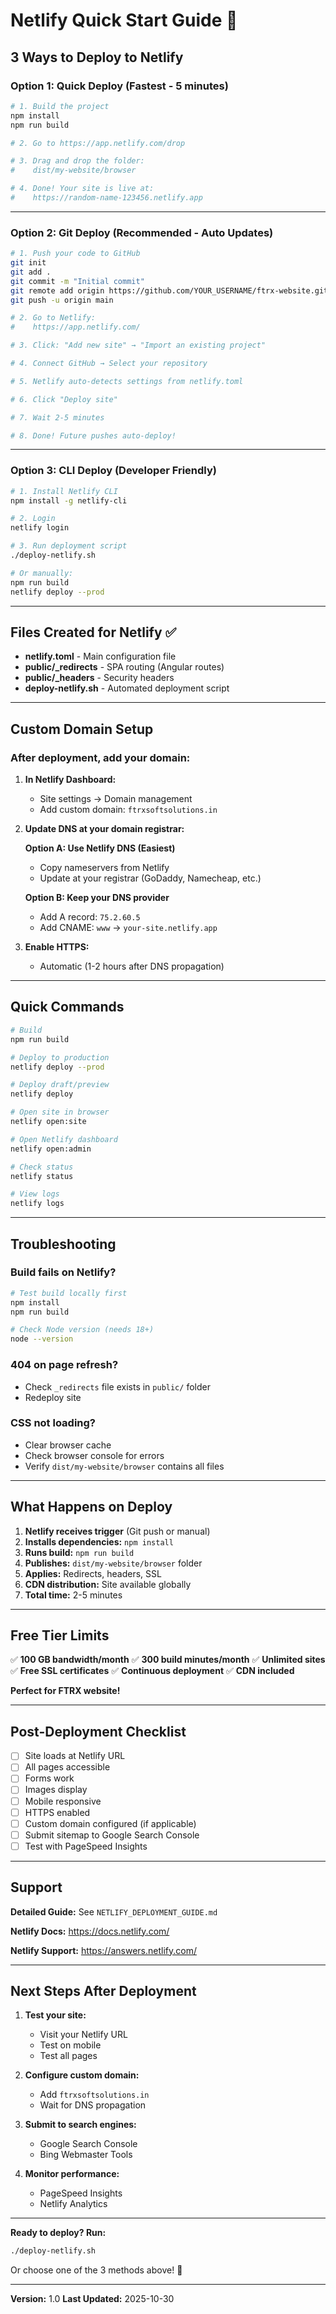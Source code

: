 # Netlify Quick Start Guide 🚀

## 3 Ways to Deploy to Netlify

### Option 1: Quick Deploy (Fastest - 5 minutes)

```bash
# 1. Build the project
npm install
npm run build

# 2. Go to https://app.netlify.com/drop

# 3. Drag and drop the folder:
#    dist/my-website/browser

# 4. Done! Your site is live at:
#    https://random-name-123456.netlify.app
```

---

### Option 2: Git Deploy (Recommended - Auto Updates)

```bash
# 1. Push your code to GitHub
git init
git add .
git commit -m "Initial commit"
git remote add origin https://github.com/YOUR_USERNAME/ftrx-website.git
git push -u origin main

# 2. Go to Netlify:
#    https://app.netlify.com/

# 3. Click: "Add new site" → "Import an existing project"

# 4. Connect GitHub → Select your repository

# 5. Netlify auto-detects settings from netlify.toml

# 6. Click "Deploy site"

# 7. Wait 2-5 minutes

# 8. Done! Future pushes auto-deploy!
```

---

### Option 3: CLI Deploy (Developer Friendly)

```bash
# 1. Install Netlify CLI
npm install -g netlify-cli

# 2. Login
netlify login

# 3. Run deployment script
./deploy-netlify.sh

# Or manually:
npm run build
netlify deploy --prod
```

---

## Files Created for Netlify ✅

- **netlify.toml** - Main configuration file
- **public/_redirects** - SPA routing (Angular routes)
- **public/_headers** - Security headers
- **deploy-netlify.sh** - Automated deployment script

---

## Custom Domain Setup

### After deployment, add your domain:

1. **In Netlify Dashboard:**
   - Site settings → Domain management
   - Add custom domain: `ftrxsoftsolutions.in`

2. **Update DNS at your domain registrar:**

   **Option A: Use Netlify DNS (Easiest)**
   - Copy nameservers from Netlify
   - Update at your registrar (GoDaddy, Namecheap, etc.)

   **Option B: Keep your DNS provider**
   - Add A record: `75.2.60.5`
   - Add CNAME: `www` → `your-site.netlify.app`

3. **Enable HTTPS:**
   - Automatic (1-2 hours after DNS propagation)

---

## Quick Commands

```bash
# Build
npm run build

# Deploy to production
netlify deploy --prod

# Deploy draft/preview
netlify deploy

# Open site in browser
netlify open:site

# Open Netlify dashboard
netlify open:admin

# Check status
netlify status

# View logs
netlify logs
```

---

## Troubleshooting

### Build fails on Netlify?
```bash
# Test build locally first
npm install
npm run build

# Check Node version (needs 18+)
node --version
```

### 404 on page refresh?
- Check `_redirects` file exists in `public/` folder
- Redeploy site

### CSS not loading?
- Clear browser cache
- Check browser console for errors
- Verify `dist/my-website/browser` contains all files

---

## What Happens on Deploy

1. **Netlify receives trigger** (Git push or manual)
2. **Installs dependencies:** `npm install`
3. **Runs build:** `npm run build`
4. **Publishes:** `dist/my-website/browser` folder
5. **Applies:** Redirects, headers, SSL
6. **CDN distribution:** Site available globally
7. **Total time:** 2-5 minutes

---

## Free Tier Limits

✅ **100 GB bandwidth/month**
✅ **300 build minutes/month**
✅ **Unlimited sites**
✅ **Free SSL certificates**
✅ **Continuous deployment**
✅ **CDN included**

**Perfect for FTRX website!**

---

## Post-Deployment Checklist

- [ ] Site loads at Netlify URL
- [ ] All pages accessible
- [ ] Forms work
- [ ] Images display
- [ ] Mobile responsive
- [ ] HTTPS enabled
- [ ] Custom domain configured (if applicable)
- [ ] Submit sitemap to Google Search Console
- [ ] Test with PageSpeed Insights

---

## Support

**Detailed Guide:** See `NETLIFY_DEPLOYMENT_GUIDE.md`

**Netlify Docs:** https://docs.netlify.com/

**Netlify Support:** https://answers.netlify.com/

---

## Next Steps After Deployment

1. **Test your site:**
   - Visit your Netlify URL
   - Test on mobile
   - Test all pages

2. **Configure custom domain:**
   - Add `ftrxsoftsolutions.in`
   - Wait for DNS propagation

3. **Submit to search engines:**
   - Google Search Console
   - Bing Webmaster Tools

4. **Monitor performance:**
   - PageSpeed Insights
   - Netlify Analytics

---

**Ready to deploy? Run:**
```bash
./deploy-netlify.sh
```

Or choose one of the 3 methods above! 🚀

---

**Version:** 1.0
**Last Updated:** 2025-10-30

